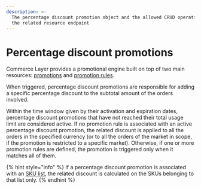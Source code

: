 ```yaml
---
description: >-
  The percentage discount promotion object and the allowed CRUD operations on
  the related resource endpoint
---
```


# Percentage discount promotions

Commerce Layer provides a promotional engine built on top of two main resources: [promotions](../promotions/) and [promotion rules](../promotion\_rules/).

When triggered, percentage discount promotions are responsible for adding a specific percentage discount to the subtotal amount of the orders involved.

Within the time window given by their activation and expiration dates, percentage discount promotions that have not reached their total usage limit are considered active. If no promotion rule is associated with an active percentage discount promotion, the related discount is applied to all the orders in the specified currency (or to all the orders of the market in scope, if the promotion is restricted to a specific market). Otherwise, if one or more promotion rules are defined, the promotion is triggered only when it matches all of them.

{% hint style="info" %}
If a percentage discount promotion is associated with an [SKU list](../sku\_lists/), the related discount is calculated on the SKUs belonging to that list only.
{% endhint %}
